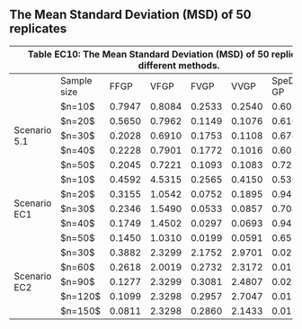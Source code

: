## The Mean Standard Deviation (MSD) of 50 replicates

<table class="tg"><thead>
  <tr>
    <th class="tg-0pky" colspan="8">Table EC10: The Mean Standard Deviation (MSD) of 50 replicates for different methods.</th>
  </tr></thead>
<tbody>
  <tr>
    <td class="tg-0pky"></td>
    <td class="tg-0pky">Sample size</td>
    <td class="tg-0pky">FFGP</td>
    <td class="tg-0pky">VFGP</td>
    <td class="tg-0pky">FVGP</td>
    <td class="tg-0pky">VVGP</td>
    <td class="tg-0pky">SpeD-GP</td>
    <td class="tg-0pky">SCR</td>
  </tr>
  <tr>
    <td class="tg-0pky" rowspan="5">Scenario 5.1</td>
    <td class="tg-0pky">$n=10$</td>
    <td class="tg-0pky">0.7947</td>
    <td class="tg-0pky">0.8084</td>
    <td class="tg-fymr">0.2533</td>
    <td class="tg-0pky">0.2540</td>
    <td class="tg-0pky">0.6024</td>
    <td class="tg-0pky">0.8093</td>
  </tr>
  <tr>
    <td class="tg-0pky">$n=20$</td>
    <td class="tg-0pky">0.5650</td>
    <td class="tg-0pky">0.7962</td>
    <td class="tg-0pky">0.1149</td>
    <td class="tg-fymr">0.1076</td>
    <td class="tg-0pky">0.6108</td>
    <td class="tg-0pky">0.4350</td>
  </tr>
  <tr>
    <td class="tg-0pky">$n=30$</td>
    <td class="tg-0pky">0.2028</td>
    <td class="tg-0pky">0.6910</td>
    <td class="tg-0pky">0.1753</td>
    <td class="tg-fymr">0.1108</td>
    <td class="tg-0pky">0.6747</td>
    <td class="tg-0pky">0.1422</td>
  </tr>
  <tr>
    <td class="tg-0pky">$n=40$</td>
    <td class="tg-0pky">0.2228</td>
    <td class="tg-0pky">0.7901</td>
    <td class="tg-0pky">0.1772</td>
    <td class="tg-fymr">0.1016</td>
    <td class="tg-0pky">0.6075</td>
    <td class="tg-0pky">0.1673</td>
  </tr>
  <tr>
    <td class="tg-0pky">$n=50$</td>
    <td class="tg-0pky">0.2045</td>
    <td class="tg-0pky">0.7221</td>
    <td class="tg-0pky">0.1093</td>
    <td class="tg-fymr">0.1083</td>
    <td class="tg-0pky">0.7218</td>
    <td class="tg-0pky">0.1431</td>
  </tr>
  <tr>
    <td class="tg-0pky" rowspan="5">Scenario EC1</td>
    <td class="tg-0pky">$n=10$</td>
    <td class="tg-0pky">0.4592</td>
    <td class="tg-0pky">4.5315</td>
    <td class="tg-fymr">0.2565</td>
    <td class="tg-0pky">0.4150</td>
    <td class="tg-0pky">0.5361</td>
    <td class="tg-0pky">0.3150</td>
  </tr>
  <tr>
    <td class="tg-0pky">$n=20$</td>
    <td class="tg-0pky">0.3155</td>
    <td class="tg-c3ow">1.0542</td>
    <td class="tg-7btt">0.0752</td>
    <td class="tg-c3ow">0.1895</td>
    <td class="tg-c3ow">0.9495</td>
    <td class="tg-c3ow">0.1424</td>
  </tr>
  <tr>
    <td class="tg-0pky">$n=30$</td>
    <td class="tg-0pky">0.2346</td>
    <td class="tg-c3ow">1.5490</td>
    <td class="tg-7btt">0.0533</td>
    <td class="tg-c3ow">0.0857</td>
    <td class="tg-c3ow">0.7046</td>
    <td class="tg-c3ow">0.1201</td>
  </tr>
  <tr>
    <td class="tg-0pky">$n=40$</td>
    <td class="tg-0pky">0.1749</td>
    <td class="tg-c3ow">1.4502</td>
    <td class="tg-7btt">0.0297</td>
    <td class="tg-c3ow">0.0693</td>
    <td class="tg-c3ow">0.9477</td>
    <td class="tg-c3ow">0.1065</td>
  </tr>
  <tr>
    <td class="tg-0pky">$n=50$</td>
    <td class="tg-0pky">0.1450</td>
    <td class="tg-c3ow">1.0310</td>
    <td class="tg-7btt">0.0199</td>
    <td class="tg-c3ow">0.0591</td>
    <td class="tg-c3ow">0.6552</td>
    <td class="tg-c3ow">0.0482</td>
  </tr>
  <tr>
    <td class="tg-c3ow" rowspan="5">Scenario EC2</td>
    <td class="tg-0pky">$n=30$</td>
    <td class="tg-0pky">0.3882</td>
    <td class="tg-c3ow">2.3299</td>
    <td class="tg-c3ow">2.1752</td>
    <td class="tg-c3ow">2.9701</td>
    <td class="tg-7btt">0.0274</td>
    <td class="tg-c3ow">0.3102</td>
  </tr>
  <tr>
    <td class="tg-0pky">$n=60$</td>
    <td class="tg-0pky">0.2618</td>
    <td class="tg-c3ow">2.0019</td>
    <td class="tg-c3ow">0.2732</td>
    <td class="tg-c3ow">2.3172</td>
    <td class="tg-7btt">0.0181</td>
    <td class="tg-c3ow">0.2890</td>
  </tr>
  <tr>
    <td class="tg-0pky">$n=90$</td>
    <td class="tg-0pky">0.1277</td>
    <td class="tg-c3ow">2.3299</td>
    <td class="tg-c3ow">0.3081</td>
    <td class="tg-c3ow">2.4807</td>
    <td class="tg-7btt">0.0237</td>
    <td class="tg-c3ow">0.1631</td>
  </tr>
  <tr>
    <td class="tg-0pky">$n=120$</td>
    <td class="tg-0pky">0.1099</td>
    <td class="tg-0pky">2.3298</td>
    <td class="tg-0pky">0.2957</td>
    <td class="tg-0pky">2.7047</td>
    <td class="tg-fymr">0.0128</td>
    <td class="tg-0pky">0.1722</td>
  </tr>
  <tr>
    <td class="tg-0pky">$n=150$</td>
    <td class="tg-0pky">0.0811</td>
    <td class="tg-0pky">2.3298</td>
    <td class="tg-0pky">0.2860</td>
    <td class="tg-0pky">2.1433</td>
    <td class="tg-fymr">0.0152</td>
    <td class="tg-0pky">0.0954</td>
  </tr>
</tbody></table>
